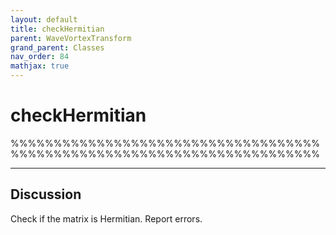 ```yaml
---
layout: default
title: checkHermitian
parent: WaveVortexTransform
grand_parent: Classes
nav_order: 84
mathjax: true
---
```


#  checkHermitian

%%%%%%%%%%%%%%%%%%%%%%%%%%%%%%%%%%%%%%%%%%%%%%%%%%%%%%%%%%%%%%%%%%%%%%%%


---

## Discussion

  Check if the matrix is Hermitian. Report errors.
